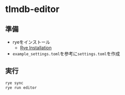 # tlmdb-editor

## 準備

*   ryeをインストール
    *   [Rye Installation](https://rye-up.com/guide/installation/)
*   `example_settings.toml`を参考に`settings.toml`を作成

## 実行

```bash
rye sync
rye run editor
```
